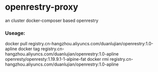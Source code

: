 # openrestry-proxy
an cluster docker-composer based openrestry

### Useage:
   docker pull registry.cn-hangzhou.aliyuncs.com/duanlujian/openrestry:1.0-apline
   docker tag registry.cn-hangzhou.aliyuncs.com/duanlujian/openrestry:1.0-apline openresty/openresty:1.19.9.1-1-alpine-fat
   docker rmi registry.cn-hangzhou.aliyuncs.com/duanlujian/openrestry:1.0-apline
